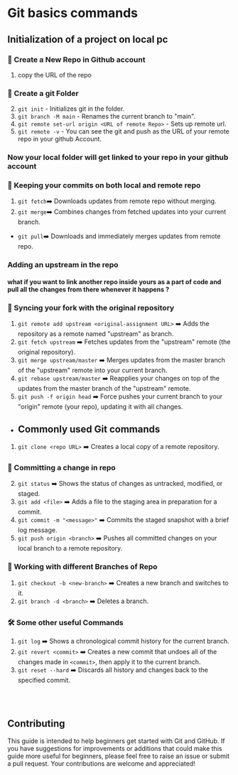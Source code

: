 # Git basics commands

## Initialization of a project on local pc
### 🚀 Create a New Repo in Github account
1. copy the URL of the repo
### 📁 Create a git Folder
2. `git init` - Initializes git in the folder.
3. `git branch -M main` - Renames the current branch to "main".
4. `git remote set-url origin <URL of remote Repo>` - Sets up remote url.
5. `git remote -v` - You can see the git and push as the URL of your remote repo in your github Account.

### Now your local folder will get linked to your repo in your github account

### 🔄 Keeping your commits on both local and remote repo
1. `git fetch`➡️ Downloads updates from remote repo without merging.
2. `git merge`➡️ Combines changes from fetched updates into your current branch.
- `git pull`➡️ Downloads and immediately merges updates from remote repo.

### Adding an upstream in the repo

#### what if you want to link another repo inside yours as a part of code and pull all the changes from there whenever it happens ?
### 🔄 Syncing your fork with the original repository
1. `git remote add upstream <original-assignment URL>` ➡️ Adds the repository as a remote named "upstream" as branch.
2. `git fetch upstream` ➡️ Fetches updates from the "upstream" remote (the original repository).
3. `git merge upstream/master` ➡️ Merges updates from the master branch of the "upstream" remote into your current branch.
4. `git rebase upstream/master` ➡️ Reapplies your changes on top of the updates from the master branch of the "upstream" remote.
5. `git push -f origin head` ➡️ Force pushes your current branch to your "origin" remote (your repo), updating it with all changes.

- ## Commonly used Git commands
1. `git clone <repo URL>` ➡️ Creates a local copy of a remote repository.
### 💾 Committing a change in repo
2. `git status` ➡️ Shows the status of changes as untracked, modified, or staged.
3. `git add <file>` ➡️ Adds a file to the staging area in preparation for a commit.
4. `git commit -m "<message>"` ➡️ Commits the staged snapshot with a brief log message.
5. `git push origin <branch>` ➡️ Pushes all committed changes on your local branch to a remote repository.

### 🌿 Working with different Branches of Repo 
1. `git checkout -b <new-branch>` ➡️ Creates a new branch and switches to it.
2. `git branch -d <branch>` ➡️ Deletes a branch.
### 🛠️ Some other useful Commands
1. `git log` ➡️ Shows a chronological commit history for the current branch.
2. `git revert <commit>` ➡️ Creates a new commit that undoes all of the changes made in `<commit>`, then apply it to the current branch.
3. `git reset --hard` ➡️ Discards all history and changes back to the specified commit.

<br/>
<br/>

## Contributing

This guide is intended to help beginners get started with Git and GitHub. If you have suggestions for improvements or additions that could make this guide more useful for beginners, please feel free to raise an issue or submit a pull request. Your contributions are welcome and appreciated!